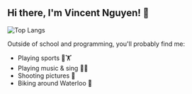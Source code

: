## Hi there, I'm Vincent Nguyen! 👋
![Top Langs](https://github-readme-stats.vercel.app/api/top-langs/?username=vinny-nguyen&layout=compact&theme=transparent)

Outside of school and programming, you'll probably find me:
- Playing sports 🏉🏋️
- Playing music & sing 🎹🎸
- Shooting pictures 📸
- Biking around Waterloo 🚵
<!--
**vinny-nguyen/vinny-nguyen** is a ✨ _special_ ✨ repository because its `README.md` (this file) appears on your GitHub profile.

Here are some ideas to get you started:

- 🔭 I’m currently working on ...
- 🌱 I’m currently learning ...
- 👯 I’m looking to collaborate on ...
- 🤔 I’m looking for help with ...
- 💬 Ask me about ...
- 📫 How to reach me: ...
- 😄 Pronouns: ...
- ⚡ Fun fact: ...
-->
